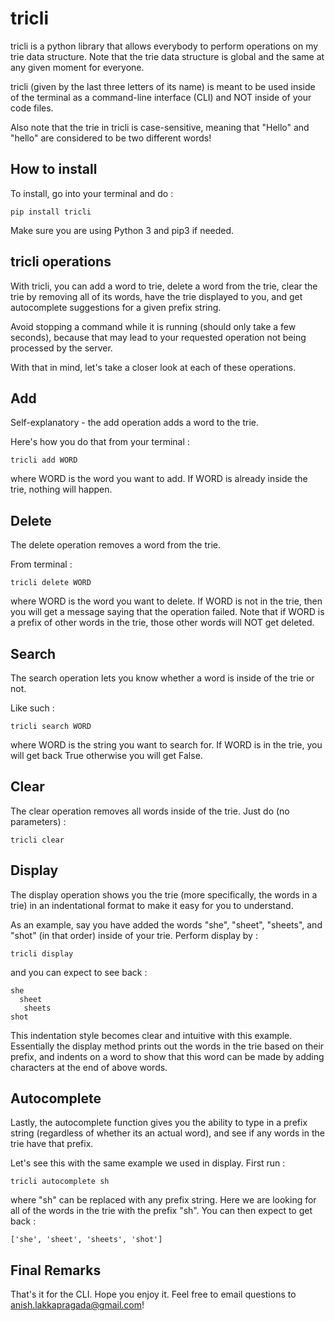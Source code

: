 # tricli

tricli is a python library that allows everybody to perform operations on my trie data structure. Note that the trie data structure is global and the same at any given moment for everyone. 

tricli (given by the last three letters of its name) is meant to be used inside of the
terminal as a command-line interface (CLI) and NOT inside of your code files. 

Also note that the trie in tricli is case-sensitive, meaning that "Hello" and "hello" are considered
to be two different words!

## How to install

To install, go into your terminal and do : 

```shell 
pip install tricli
```

Make sure you are using Python 3 and pip3 if needed.  

## tricli operations

With tricli, you can add a word to trie, delete a word from the trie, clear the trie by removing all of its words, have the trie displayed to you, and get autocomplete suggestions for a given prefix string. 

Avoid stopping a command while it is running (should only take a few seconds), because that may lead to your requested operation not being processed by the server. 

With that in mind, let's take a closer look at each of these operations. 

## Add

Self-explanatory -  the add operation adds a word to the trie. 

Here's how you do that from your terminal : 

```shell 
tricli add WORD
```

where WORD is the word you want to add. If WORD is already inside the trie, nothing will happen. 

## Delete

The delete operation removes a word from the trie. 

From terminal :

```shell 
tricli delete WORD
```

where WORD is the word you want to delete. If WORD is not in the trie, then you will get a message saying that the operation failed. Note that if WORD is a prefix of other words in the trie, those other words will NOT get deleted.

## Search 

The search operation lets you know whether a word is inside of the trie or not. 

Like such : 

```shell 
tricli search WORD
```

where WORD is the string you want to search for. If WORD is in the trie, you will get back True otherwise you will get False. 

## Clear

The clear operation removes all words inside of the trie. Just do (no parameters) : 

```shell 
tricli clear
```

## Display 

The display operation shows you the trie (more specifically, the words in a trie) in an indentational format to make it easy for you to understand. 

As an example, say you have added the words "she", "sheet", "sheets", and "shot" (in that order) inside of your trie. Perform display by : 

```shell 
tricli display 
```

and you can expect to see back : 

```shell 
she
  sheet
   sheets
shot
```

This indentation style becomes clear and intuitive with this example. Essentially the display method prints out the words in the trie based on their prefix, and indents on a word to show that this word can be made by adding characters at the end of above words.

## Autocomplete

Lastly, the autocomplete function gives you the ability to type in a prefix string (regardless of whether its an actual word), and see if any words in the trie have that prefix. 

Let's see this with the same example we used in display. First run : 

```shell 
tricli autocomplete sh 
```

where "sh" can be replaced with any prefix string. Here we are looking for all of the words in the trie with the prefix "sh". You can then expect to get back : 

```shell 
['she', 'sheet', 'sheets', 'shot']
```

## Final Remarks

That's it for the CLI. Hope you enjoy it. Feel free to email questions to anish.lakkapragada@gmail.com!